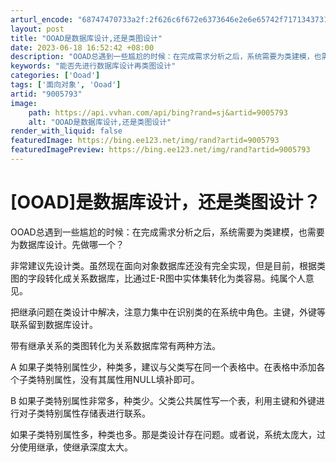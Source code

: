```yaml
---
arturl_encode: "68747470733a2f:2f626c6f672e6373646e2e6e65742f71713437313539343030:342f61727469636c652f64657461696c732f39303035373933"
layout: post
title: "OOAD是数据库设计,还是类图设计"
date: 2023-06-18 16:52:42 +08:00
description: "OOAD总遇到一些尴尬的时候：在完成需求分析之后，系统需要为类建模，也需要为数据库设计。先做哪一个？"
keywords: "能否先进行数据库设计再类图设计"
categories: ['Ooad']
tags: ['面向对象', 'Ooad']
artid: "9005793"
image:
    path: https://api.vvhan.com/api/bing?rand=sj&artid=9005793
    alt: "OOAD是数据库设计,还是类图设计"
render_with_liquid: false
featuredImage: https://bing.ee123.net/img/rand?artid=9005793
featuredImagePreview: https://bing.ee123.net/img/rand?artid=9005793
---
```


# [OOAD]是数据库设计，还是类图设计？

OOAD总遇到一些尴尬的时候：在完成需求分析之后，系统需要为类建模，也需要为数据库设计。先做哪一个？

非常建议先设计类。虽然现在面向对象数据库还没有完全实现，但是目前，根据类图的字段转化成关系数据库，比通过E-R图中实体集转化为类容易。纯属个人意见。

把继承问题在类设计中解决，注意力集中在识别类的在系统中角色。主键，外键等联系留到数据库设计。

带有继承关系的类图转化为关系数据库常有两种方法。

A 如果子类特别属性少，种类多，建议与父类写在同一个表格中。在表格中添加各个子类特别属性，没有其属性用NULL填补即可。

B 如果子类特别属性非常多，种类少。父类公共属性写一个表，利用主键和外键进行对子类特别属性存储表进行联系。

如果子类特别属性多，种类也多。那是类设计存在问题。或者说，系统太庞大，过分使用继承，使继承深度太大。